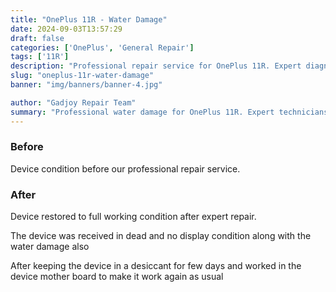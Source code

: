 ```yaml
---
title: "OnePlus 11R - Water Damage"
date: 2024-09-03T13:57:29
draft: false
categories: ['OnePlus', 'General Repair']
tags: ['11R']
description: "Professional repair service for OnePlus 11R. Expert diagnosis and quality repairs in Bangalore."
slug: "oneplus-11r-water-damage"
banner: "img/banners/banner-4.jpg"

author: "Gadjoy Repair Team"
summary: "Professional water damage for OnePlus 11R. Expert technicians, quality parts, warranty included."
---
```


### Before

Device condition before our professional repair service.

### After

Device restored to full working condition after expert repair.

The device was received in dead and no display condition along with the water damage also

After keeping the device in a desiccant for few days and worked in the device mother board to make it work again as usual